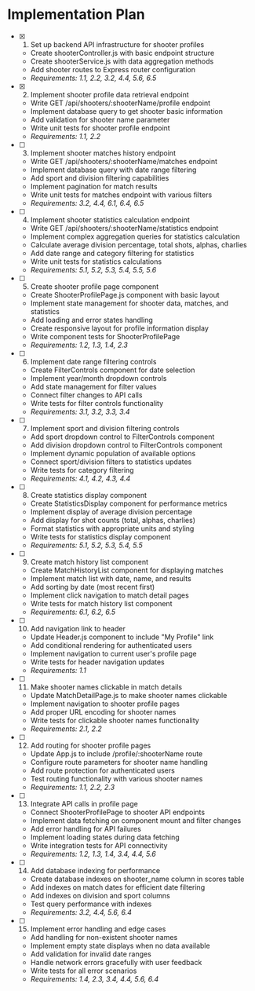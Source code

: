 # Implementation Plan

- [x] 1. Set up backend API infrastructure for shooter profiles
  - Create shooterController.js with basic endpoint structure
  - Create shooterService.js with data aggregation methods
  - Add shooter routes to Express router configuration
  - _Requirements: 1.1, 2.2, 3.2, 4.4, 5.6, 6.5_

- [x] 2. Implement shooter profile data retrieval endpoint
  - Write GET /api/shooters/:shooterName/profile endpoint
  - Implement database query to get shooter basic information
  - Add validation for shooter name parameter
  - Write unit tests for shooter profile endpoint
  - _Requirements: 1.1, 2.2_

- [ ] 3. Implement shooter matches history endpoint
  - Write GET /api/shooters/:shooterName/matches endpoint
  - Implement database query with date range filtering
  - Add sport and division filtering capabilities
  - Implement pagination for match results
  - Write unit tests for matches endpoint with various filters
  - _Requirements: 3.2, 4.4, 6.1, 6.4, 6.5_

- [ ] 4. Implement shooter statistics calculation endpoint
  - Write GET /api/shooters/:shooterName/statistics endpoint
  - Implement complex aggregation queries for statistics calculation
  - Calculate average division percentage, total shots, alphas, charlies
  - Add date range and category filtering for statistics
  - Write unit tests for statistics calculations
  - _Requirements: 5.1, 5.2, 5.3, 5.4, 5.5, 5.6_

- [ ] 5. Create shooter profile page component
  - Create ShooterProfilePage.js component with basic layout
  - Implement state management for shooter data, matches, and statistics
  - Add loading and error states handling
  - Create responsive layout for profile information display
  - Write component tests for ShooterProfilePage
  - _Requirements: 1.2, 1.3, 1.4, 2.3_

- [ ] 6. Implement date range filtering controls
  - Create FilterControls component for date selection
  - Implement year/month dropdown controls
  - Add state management for filter values
  - Connect filter changes to API calls
  - Write tests for filter controls functionality
  - _Requirements: 3.1, 3.2, 3.3, 3.4_

- [ ] 7. Implement sport and division filtering controls
  - Add sport dropdown control to FilterControls component
  - Add division dropdown control to FilterControls component
  - Implement dynamic population of available options
  - Connect sport/division filters to statistics updates
  - Write tests for category filtering
  - _Requirements: 4.1, 4.2, 4.3, 4.4_

- [ ] 8. Create statistics display component
  - Create StatisticsDisplay component for performance metrics
  - Implement display of average division percentage
  - Add display for shot counts (total, alphas, charlies)
  - Format statistics with appropriate units and styling
  - Write tests for statistics display component
  - _Requirements: 5.1, 5.2, 5.3, 5.4, 5.5_

- [ ] 9. Create match history list component
  - Create MatchHistoryList component for displaying matches
  - Implement match list with date, name, and results
  - Add sorting by date (most recent first)
  - Implement click navigation to match detail pages
  - Write tests for match history list component
  - _Requirements: 6.1, 6.2, 6.5_

- [ ] 10. Add navigation link to header
  - Update Header.js component to include "My Profile" link
  - Add conditional rendering for authenticated users
  - Implement navigation to current user's profile page
  - Write tests for header navigation updates
  - _Requirements: 1.1_

- [ ] 11. Make shooter names clickable in match details
  - Update MatchDetailPage.js to make shooter names clickable
  - Implement navigation to shooter profile pages
  - Add proper URL encoding for shooter names
  - Write tests for clickable shooter names functionality
  - _Requirements: 2.1, 2.2_

- [ ] 12. Add routing for shooter profile pages
  - Update App.js to include /profile/:shooterName route
  - Configure route parameters for shooter name handling
  - Add route protection for authenticated users
  - Test routing functionality with various shooter names
  - _Requirements: 1.1, 2.2, 2.3_

- [ ] 13. Integrate API calls in profile page
  - Connect ShooterProfilePage to shooter API endpoints
  - Implement data fetching on component mount and filter changes
  - Add error handling for API failures
  - Implement loading states during data fetching
  - Write integration tests for API connectivity
  - _Requirements: 1.2, 1.3, 1.4, 3.4, 4.4, 5.6_

- [ ] 14. Add database indexing for performance
  - Create database indexes on shooter_name column in scores table
  - Add indexes on match dates for efficient date filtering
  - Add indexes on division and sport columns
  - Test query performance with indexes
  - _Requirements: 3.2, 4.4, 5.6, 6.4_

- [ ] 15. Implement error handling and edge cases
  - Add handling for non-existent shooter names
  - Implement empty state displays when no data available
  - Add validation for invalid date ranges
  - Handle network errors gracefully with user feedback
  - Write tests for all error scenarios
  - _Requirements: 1.4, 2.3, 3.4, 4.4, 5.6, 6.4_